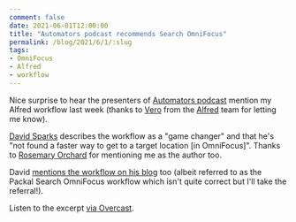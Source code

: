 ```yaml
---
comment: false
date: 2021-06-01T12:00:00
title: "Automators podcast recommends Search OmniFocus"
permalink: /blog/2021/6/1/:slug
tags:
- OmniFocus
- Alfred
- workflow
---
```


Nice surprise to hear the presenters of [Automators podcast](https://www.relay.fm/automators) mention my Alfred workflow last week (thanks to [Vero](https://twitter.com/vero) from the [Alfred](https://twitter.com/alfredapp) team for letting me know).

[David Sparks](https://mobile.twitter.com/MacSparky) describes the workflow as a "game changer" and that he's "not found a faster way to get to a target location [in OmniFocus]". Thanks to [Rosemary Orchard](https://mobile.twitter.com/rosemaryorchard) for mentioning me as the author too.

David [mentions the workflow on his blog](https://www.macsparky.com/blog/2021/3/packal-alfred-omnifocus-scripts) too (albeit referred to as the Packal Search OmniFocus workflow which isn't quite correct but I'll take the referral!).

Listen to the excerpt [via Overcast](https://overcast.fm/+NvaJxIiAg/1:20:37).